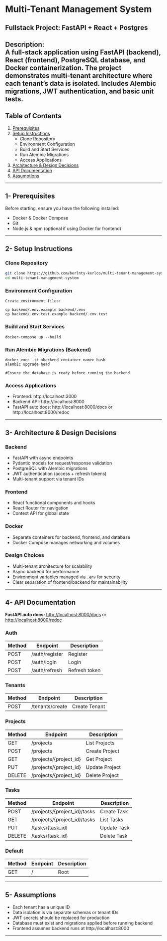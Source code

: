 # Multi-Tenant Management System
## Fullstack Project: FastAPI + React + Postgres

**Description:**  
A full-stack application using FastAPI (backend), React (frontend), PostgreSQL database, and Docker containerization. The project demonstrates multi-tenant architecture where each tenant’s data is isolated. Includes Alembic migrations, JWT authentication, and basic unit tests.
---

## Table of Contents

1. [Prerequisites](#1--prerequisites)  
2. [Setup Instructions](#2--setup-instructions)  
   - Clone Repository  
   - Environment Configuration  
   - Build and Start Services  
   - Run Alembic Migrations  
   - Access Applications  
3. [Architecture & Design Decisions](#3--architecture--design-decisions)  
4. [API Documentation](#4--api-documentation)  
5. [Assumptions](#5--assumptions)  

---

## 1- Prerequisites

Before starting, ensure you have the following installed:

- Docker & Docker Compose  
- Git  
- Node.js & npm (optional if using Docker for frontend)  

---

## 2- Setup Instructions

###  Clone Repository

```bash
git clone https://github.com/berlnty-kerlos/multi-tenant-management-system.git
cd multi-tenant-management-system
```

### Environment Configuration

	Create environment files:

	cp backend/.env.example backend/.env
	cp backend/.env.test.example backend/.env.test
	
### Build and Start Services

	docker-compose up --build

### Run Alembic Migrations (Backend)

	docker exec -it <backend_container_name> bash
	alembic upgrade head
	
	#Ensure the database is ready before running the backend.
### Access Applications

- Frontend: http://localhost:3000
- Backend API: http://localhost:8000
- FastAPI auto docs: http://localhost:8000/docs or http://localhost:8000/redoc
---
	
## 3- Architecture & Design Decisions

###  Backend

- FastAPI with async endpoints
- Pydantic models for request/response validation
- PostgreSQL with Alembic migrations
- JWT authentication (access + refresh tokens)
- Multi-tenant support via tenant IDs

###  Frontend

- React functional components and hooks
- React Router for navigation
- Context API for global state

###  Docker

- Separate containers for backend, frontend, and database
- Docker Compose manages networking and volumes

###  Design Choices

- Multi-tenant architecture for scalability
- Async backend for performance
- Environment variables managed via `.env` for security
- Clear separation of frontend/backend for maintainability
---

## 4- API Documentation

**FastAPI auto docs:** [http://localhost:8000/docs](http://localhost:8000/docs) or [http://localhost:8000/redoc](http://localhost:8000/redoc)

###  Auth

| Method | Endpoint        | Description        |
|--------|----------------|------------------|
| POST   | /auth/register | Register          |
| POST   | /auth/login    | Login             |
| POST   | /auth/refresh  | Refresh token     |

###  Tenants

| Method | Endpoint          | Description   |
|--------|-----------------|---------------|
| POST   | /tenants/create | Create Tenant |

###  Projects

| Method | Endpoint                  | Description     |
|--------|---------------------------|----------------|
| GET    | /projects                 | List Projects  |
| POST   | /projects                 | Create Project |
| GET    | /projects/{project_id}    | Get Project    |
| PUT    | /projects/{project_id}    | Update Project |
| DELETE | /projects/{project_id}    | Delete Project |

###  Tasks

| Method | Endpoint                         | Description   |
|--------|---------------------------------|---------------|
| POST   | /projects/{project_id}/tasks     | Create Task   |
| GET    | /projects/{project_id}/tasks     | List Tasks    |
| PUT    | /tasks/{task_id}                 | Update Task   |
| DELETE | /tasks/{task_id}                 | Delete Task   |

###  Default

| Method | Endpoint | Description |
|--------|---------|-------------|
| GET    | /       | Root        |

---

## 5- Assumptions

- Each tenant has a unique ID  
- Data isolation is via separate schemas or tenant IDs  
- JWT secrets should be replaced for production  
- Database must exist and migrations applied before running backend  
- Frontend assumes backend runs at http://localhost:8000  
---